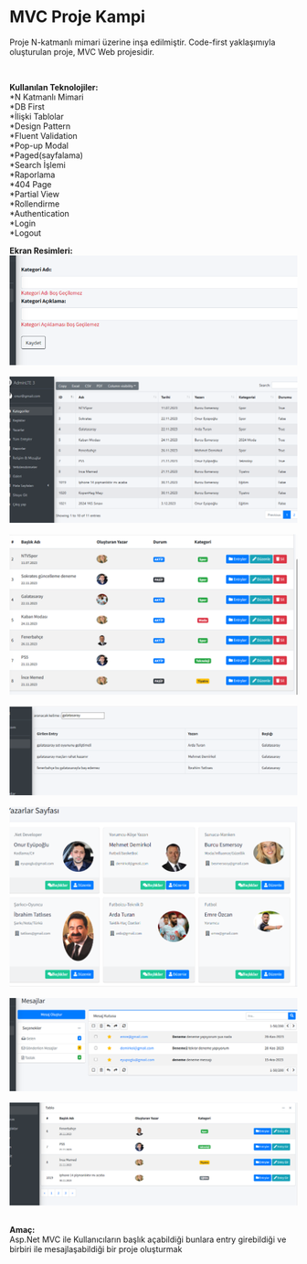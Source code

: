 # MVC Proje Kampi
 Proje N-katmanlı mimari üzerine inşa edilmiştir. Code-first yaklaşımıyla oluşturulan proje, MVC Web  projesidir. <br>

<br>

**Kullanılan Teknolojiler:**<br>
*N Katmanlı Mimari<br>
*DB First<br>
*İlişki Tablolar<br>
*Design Pattern<br>
*Fluent Validation<br>
*Pop-up Modal<br>
*Paged(sayfalama)<br>
*Search İşlemi<br>
*Raporlama<br>
*404 Page<br>
*Partial View<br>
*Rollendirme<br>
*Authentication<br>
*Login<br>
*Logout<br>

**Ekran Resimleri:**<br>
![](https://github.com/eyupogluuu/MVCProKampi/blob/master/Ekran%20G%C3%B6r%C3%BCnt%C3%BCleri/valid.PNG)<br> <br>
![](https://github.com/eyupogluuu/MVCProKampi/blob/master/Ekran%20G%C3%B6r%C3%BCnt%C3%BCleri/rapor.PNG)<br> <br>
![](https://github.com/eyupogluuu/MVCProKampi/blob/master/Ekran%20G%C3%B6r%C3%BCnt%C3%BCleri/headinglist2.PNG)<br> <br>
![](https://github.com/eyupogluuu/MVCProKampi/blob/master/Ekran%20G%C3%B6r%C3%BCnt%C3%BCleri/search.PNG)<br> <br>
![](https://github.com/eyupogluuu/MVCProKampi/blob/master/Ekran%20G%C3%B6r%C3%BCnt%C3%BCleri/writerss.PNG)<br> <br>
![](https://github.com/eyupogluuu/MVCProKampi/blob/master/messagelist.PNG)<br> <br>
![](https://github.com/eyupogluuu/MVCProKampi/blob/master/Ekran%20G%C3%B6r%C3%BCnt%C3%BCleri/sayfalama.PNG)<br> <br>


**Amaç:**<br>
Asp.Net MVC ile Kullanıcıların başlık açabildiği bunlara entry girebildiği ve birbiri ile mesajlaşabildiği bir proje oluşturmak
<br>
